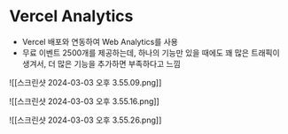 # Vercel Analytics

- Vercel 배포와 연동하여 Web Analytics를 사용
- 무료 이벤트 2500개를 제공하는데, 하나의 기능만 있을 때에도 꽤 많은 트래픽이 생겨서, 더 많은 기능을 추가하면 부족하다고 느낌

![[스크린샷 2024-03-03 오후 3.55.09.png]]

![[스크린샷 2024-03-03 오후 3.55.16.png]]

![[스크린샷 2024-03-03 오후 3.55.26.png]]

